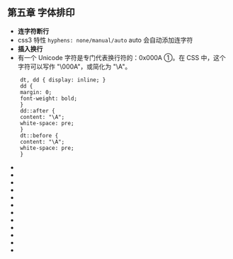 <!--
 * @Author: your name
 * @Date: 2021-07-11 09:54:45
 * @LastEditTime: 2021-07-11 10:07:01
 * @LastEditors: Please set LastEditors
 * @Description: In User Settings Edit
 * @FilePath: \notes\study notes\css-study\css-style5.md
-->

## 第五章 字体排印

-   **连字符断行**
-   css3 特性 `hyphens: none/manual/auto` auto 会自动添加连字符
-   **插入换行**
-   有一个 Unicode 字符是专门代表换行符的：0x000A ①。在 CSS 中，这个字符可以写作 "\000A"，或简化为 "\A"。

```
    dt, dd { display: inline; }
    dd {
    margin: 0;
    font-weight: bold;
    }
    dd::after {
    content: "\A";
    white-space: pre;
    }
    dt::before {
    content: "\A";
    white-space: pre;
    }
```

-
-
-
-
-
-
-
-
-
-
-
-
